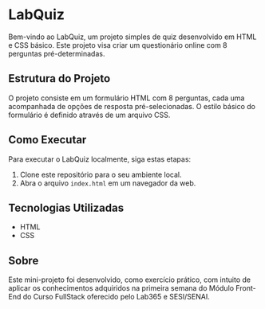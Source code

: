 # LabQuiz

Bem-vindo ao LabQuiz, um projeto simples de quiz desenvolvido em HTML e CSS básico. Este projeto visa criar um questionário online com 8 perguntas pré-determinadas.

## Estrutura do Projeto

O projeto consiste em um formulário HTML com 8 perguntas, cada uma acompanhada de opções de resposta pré-selecionadas. O estilo básico do formulário é definido através de um arquivo CSS.

## Como Executar

Para executar o LabQuiz localmente, siga estas etapas:

1. Clone este repositório para o seu ambiente local.
2. Abra o arquivo `index.html` em um navegador da web.

## Tecnologias Utilizadas

- HTML
- CSS

## Sobre

Este mini-projeto foi desenvolvido, como exercício prático, com intuito de aplicar os conhecimentos adquiridos na primeira semana do Módulo Front-End do Curso FullStack oferecido pelo Lab365 e SESI/SENAI.
